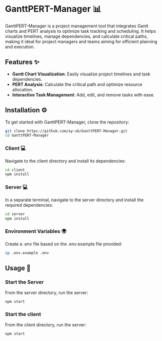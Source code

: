 # GanttPERT-Manager 📊

GanttPERT-Manager is a project management tool that integrates Gantt charts and PERT analysis to optimize task tracking and scheduling. It helps visualize timelines, manage dependencies, and calculate critical paths, making it ideal for project managers and teams aiming for efficient planning and execution.

## Features ✨

- **Gantt Chart Visualization**: Easily visualize project timelines and task dependencies.
- **PERT Analysis**: Calculate the critical path and optimize resource allocation.
- **Interactive Task Management**: Add, edit, and remove tasks with ease.
<!-- - **Real-time Updates**: Track progress in real-time to keep projects on schedule. -->

## Installation ⚙️

To get started with GanttPERT-Manager, clone the repository:

```bash
git clone https://github.com/ay-ub/GanttPERT-Manager.git
cd GanttPERT-Manager
```

### Client 💻

Navigate to the client directory and install its dependencies:

```bash
cd client
npm install
```

### Server 💻

In a separate terminal, navigate to the server directory and install the required dependencies:

```bash
cd server
npm install
```

### Environment Variables 🌍

Create a .env file based on the .env.example file provided:

```bash
cp .env.example .env
```

## Usage 🚀

### Start the Server

From the server directory, run the server:

```bash
npm start
```

### Start the client

From the client directory, run the server:

```bash
npm start
```
